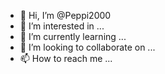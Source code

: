 - 👋 Hi, I’m @Peppi2000
- 👀 I’m interested in ...
- 🌱 I’m currently learning ...
- 💞️ I’m looking to collaborate on ...
- 📫 How to reach me ...

<!---
Peppi2000/Peppi2000 is a ✨ special ✨ repository because its `README.md` (this file) appears on your GitHub profile.
You can click the Preview link to take a look at your changes.

I am interested for Linux MX
I am currently learning better in German language
I am Interested for Ports
